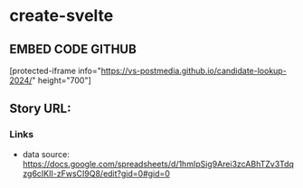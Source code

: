 # create-svelte

## EMBED CODE GITHUB
[protected-iframe info="https://vs-postmedia.github.io/candidate-lookup-2024/" height="700"]

## Story URL:


### Links
- data source: https://docs.google.com/spreadsheets/d/1hmIpSig9Arei3zcABhTZv3Tdqzg6cIKII-zFwsCI9Q8/edit?gid=0#gid=0


